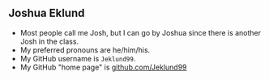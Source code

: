 ## Joshua Eklund

* Most people call me Josh, but I can go by Joshua since there is another Josh in the class.
* My preferred pronouns are he/him/his.
* My GitHub username is `Jeklund99`.
* My GitHub "home page" is [github.com/Jeklund99](https://github.com/Jeklund99)